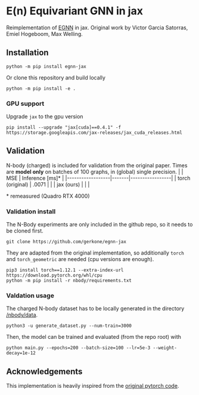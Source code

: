 # E(n) Equivariant GNN in jax
Reimplementation of [EGNN](https://arxiv.org/abs/2102.09844) in jax. Original work by Victor Garcia Satorras, Emiel Hogeboom, Max Welling.

## Installation
```
python -m pip install egnn-jax
```

Or clone this repository and build locally
```
python -m pip install -e .
```


### GPU support
Upgrade `jax` to the gpu version
```
pip install --upgrade "jax[cuda]==0.4.1" -f https://storage.googleapis.com/jax-releases/jax_cuda_releases.html
```

## Validation
N-body (charged) is included for validation from the original paper. Times are  __model only__ on batches of 100 graphs, in (global) single precision. 
|                  |  MSE  | Inference [ms]* |
|------------------|-------|-----------------|
| torch (original) | .0071 |                 |
| jax (ours)       |       |                 |

\* remeasured (Quadro RTX 4000)

### Validation install

The N-Body experiments are only included in the github repo, so it needs to be cloned first.
```
git clone https://github.com/gerkone/egnn-jax
```

They are adapted from the original implementation, so additionally `torch` and `torch_geometric` are needed (cpu versions are enough).
```
pip3 install torch==1.12.1 --extra-index-url https://download.pytorch.org/whl/cpu
python -m pip install -r nbody/requirements.txt
```

### Valdation usage
The charged N-body dataset has to be locally generated in the directory [/nbody/data](/nbody/data).
```
python3 -u generate_dataset.py --num-train=3000
```
Then, the model can be trained and evaluated (from the repo root) with
```
python main.py --epochs=200 --batch-size=100 --lr=5e-3 --weight-decay=1e-12
```


## Acknowledgements
This implementation is heavily inspired from the [original pytorch code](https://github.com/vgsatorras/egnn).
